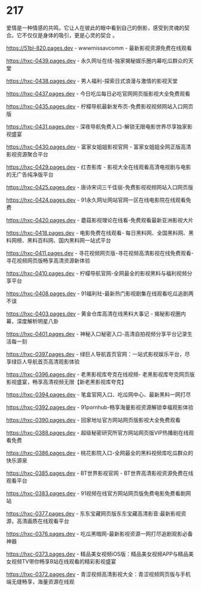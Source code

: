 # 217
爱情是一种情感的共鸣，它让人在彼此的眼中看到自己的倒影，感受到灵魂的契合。它不仅仅是身体的吸引，更是心灵的契合 。

https://51bl-820.pages.dev - wwwmissavcomm - 最新影视资源免费在线观看

https://hxc-0439.pages.dev - 永久网址在线-独家揭秘娱乐圈内幕吃瓜群众的天堂

https://hxc-0438.pages.dev - 男人福利-探索日式浪漫与激情的影视天堂

https://hxc-0437.pages.dev - 今日吃瓜每日必吃官网网页版影视大全免费观看

https://hxc-0435.pages.dev - 柠檬导航最新发布页-免费影视视频网站入口网页版

https://hxc-0431.pages.dev - 深夜导航免费入口-解锁无限电影世界尽享独家影视盛宴

https://hxc-0430.pages.dev - 富家女姐姐影视官网 - 富家女姐姐全网正版高清影视资源聚合平台

https://hxc-0429.pages.dev - 红杏影库 - 影视大全在线观看高清电视剧与电影的无广告纯净版平台

https://hxc-0425.pages.dev - 唐诗宋词三千佳丽-免费影视视频网站入口网页版

https://hxc-0424.pages.dev - 91永久网址网站官网一区在线电影院在线观看免费

https://hxc-0420.pages.dev - 蘑菇影视理论在线看-免费观看最新亚洲影视大片

https://hxc-0418.pages.dev - 电影免费在线观看- 每日黑料网、全国黑料网、黑料网榜、黑料百科网、国内黑料网一站式平台

https://hxc-0411.pages.dev - 寻花视频网页版-寻花视频高清影视在线免费观看-寻花视频网页版畅享高清资源新体验

https://hxc-0410.pages.dev - 柠檬导航官网-全网最全的影视黑料与福利视频分享平台

https://hxc-0408.pages.dev - 91福利社-最新热门影视剧集在线观看吃瓜追剧两不误

https://hxc-0403.pages.dev - 黄金仓库高清在线黑料大事记 - 揭秘影视圈内幕，深度解析明星八卦

https://hxc-0401.pages.dev - 神秘入口秘密入口-高清自拍视频分享平台记录生活每一刻

https://hxc-0397.pages.dev - 绿巨人导航首页官网：一站式影视娱乐平台，尽享绿巨人导航首页高清观影体验

https://hxc-0396.pages.dev - 老黑影视库夸克在线视频- 老黑影视库夸克网页版影视盛宴，畅享高清视频无限【新老黑影视库夸克】

https://hxc-0394.pages.dev - 笔盒官网入口、吃瓜网中心、最新黑料一网打尽

https://hxc-0392.pages.dev - 91pornhub-畅享海量影视资源解锁幸福观影体验

https://hxc-0390.pages.dev - 回家地址官方网站网页版影视大全免费观看

https://hxc-0388.pages.dev - 超级秘密研究所官方网站网页版VIP热播剧在线观看免费

https://hxc-0386.pages.dev - 桃花影院入口-全网最全的黑料视频库吃瓜群众的快乐源泉

https://hxc-0385.pages.dev - BT世界影视官网 - BT世界高清影视资源免费在线观看平台

https://hxc-0383.pages.dev - 91视频在线官方网站网页版免费电影免费看剧网站

https://hxc-0377.pages.dev - 东东宝藏网页版东东宝藏高清影音:最新影视资源，高清画质在线观看平台

https://hxc-0376.pages.dev - 吃瓜黑暗网-最新影视资源一网打尽追剧观影必备神器

https://hxc-0373.pages.dev - 精品美女视频iOS版：精品美女视频APP与精品美女视频TV带你畅享B站在线观看的精彩影视盛宴

https://hxc-0372.pages.dev - 青涩视频高清影视大全：青涩视频网页版与手机端无缝畅享，海量资源在线观
